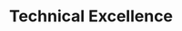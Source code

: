 ---
title       : Technical Excellence
key         : CP-TX
skills      : Behaviour, Mindset
difficulty  : hard
area        : competency

questions :
    - "CP-TX-01: Describe a situation when you sought out a new engineering or project/program management challenge beyond your role requirements."
    - "CP-TX-02: Describe a time when you sought out a challenging technical problem."
    - "CP-TX-03: Describe a time when you mentored others in your area of technical expertise."
desirable :
    - Demonstrated knowledge of technical concepts, facts, and principles of subject matter domain
    - Applied technical thoroughness and rigor to programs, products, and services
    - Taught others how to reach beyond existing solutions and technologies to incorporate new ideas
bonus_points :
    - Demonstrated substantial knowledge of technical concepts, facts, and principles of subject matter domain
    - Anticipated the need for a technology standard and led continuous improvement efforts
    - Identified new tools or technologies to incorporate into their work
    - Evangelised and taught others how to reach beyond existing solutions and technologies to incorporate new ideas
---